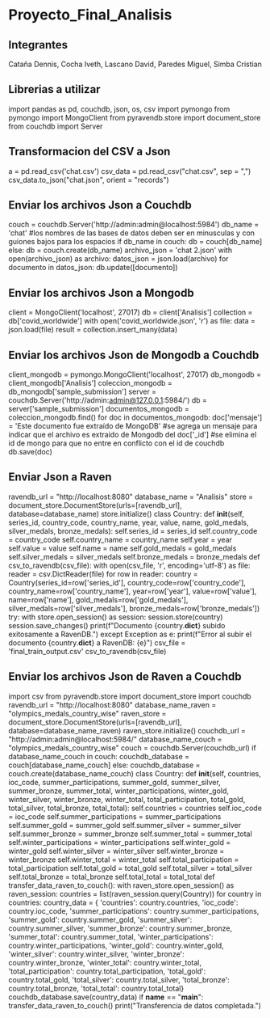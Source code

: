 # Proyecto_Final_Analisis
## Integrantes
Cataña Dennis, Cocha Iveth, Lascano David, Paredes Miguel, Simba Cristian
## Librerias a utilizar
import pandas as pd, couchdb, json, os, csv
import pymongo
from pymongo import MongoClient
from pyravendb.store import document_store
from couchdb import Server

## Transformacion del CSV a Json
a = pd.read_csv('chat.csv')
csv_data = pd.read_csv("chat.csv", sep = ",")
csv_data.to_json("chat.json", orient = "records")

## Enviar los archivos Json a Couchdb
couch = couchdb.Server('http://admin:admin@localhost:5984')
db_name = 'chat' #los nombres de las bases de datos deben ser en minusculas y con guiones bajos para los espacios
if db_name in couch:
    db = couch[db_name]
else:
    db = couch.create(db_name)
archivo_json = 'chat 2.json'
with open(archivo_json) as archivo:
    datos_json = json.load(archivo)
for documento in datos_json:
    db.update([documento])

## Enviar los archivos Json a Mongodb
client = MongoClient('localhost', 27017)
db = client['Analisis']
collection = db['covid_worldwide']
with open('covid_worldwide.json', 'r') as file:
    data = json.load(file)
result = collection.insert_many(data)

## Enviar los archivos Json de Mongodb a Couchdb
client_mongodb = pymongo.MongoClient('localhost', 27017)
db_mongodb = client_mongodb['Analisis']
coleccion_mongodb = db_mongodb['sample_submission']
server = couchdb.Server('http://admin:admin@127.0.0.1:5984/')
db = server['sample_submission']
documentos_mongodb = coleccion_mongodb.find()
for doc in documentos_mongodb:
    doc['mensaje'] = 'Este documento fue extraído de MongoDB' #se agrega un mensaje para indicar que el archivo es extraido de Mongodb
    del doc['_id'] #se elimina el id de mongo para que no entre en conflicto con el id de couchdb
    db.save(doc)

## Enviar Json a Raven
ravendb_url = "http://localhost:8080"
database_name = "Analisis"
store = document_store.DocumentStore(urls=[ravendb_url], database=database_name)
store.initialize()
class Country:
    def __init__(self, series_id, country_code, country_name, year, value, name, gold_medals, silver_medals, bronze_medals):
        self.series_id = series_id
        self.country_code = country_code
        self.country_name = country_name
        self.year = year
        self.value = value
        self.name = name
        self.gold_medals = gold_medals
        self.silver_medals = silver_medals
        self.bronze_medals = bronze_medals
def csv_to_ravendb(csv_file):
    with open(csv_file, 'r', encoding='utf-8') as file:
        reader = csv.DictReader(file)
        for row in reader:
            country = Country(series_id=row['series_id'], country_code=row['country_code'],
                              country_name=row['country_name'], year=row['year'], value=row['value'],
                              name=row['name'], gold_medals=row['gold_medals'], silver_medals=row['silver_medals'],
                              bronze_medals=row['bronze_medals'])
            try:
                with store.open_session() as session:
                    session.store(country)
                    session.save_changes()
                print(f"Documento {country.__dict__} subido exitosamente a RavenDB.")
            except Exception as e:
                print(f"Error al subir el documento {country.__dict__} a RavenDB: {e}")
csv_file = 'final_train_output.csv'
csv_to_ravendb(csv_file)

## Enviar los archivos Json de Raven a Couchdb
import csv
from pyravendb.store import document_store
import couchdb
ravendb_url = "http://localhost:8080"
database_name_raven = "olympics_medals_country_wise"
raven_store = document_store.DocumentStore(urls=[ravendb_url], database=database_name_raven)
raven_store.initialize()
couchdb_url = "http://admin:admin@localhost:5984/"
database_name_couch = "olympics_medals_country_wise"
couch = couchdb.Server(couchdb_url)
if database_name_couch in couch:
    couchdb_database = couch[database_name_couch]
else:
    couchdb_database = couch.create(database_name_couch)
class Country:
    def __init__(self, countries, ioc_code, summer_participations, summer_gold, summer_silver, summer_bronze, summer_total, winter_participations, winter_gold, winter_silver, winter_bronze, winter_total, total_participation, total_gold, total_silver, total_bronze, total_total):
        self.countries = countries
        self.ioc_code = ioc_code
        self.summer_participations = summer_participations
        self.summer_gold = summer_gold
        self.summer_silver = summer_silver
        self.summer_bronze = summer_bronze
        self.summer_total = summer_total
        self.winter_participations = winter_participations
        self.winter_gold = winter_gold
        self.winter_silver = winter_silver
        self.winter_bronze = winter_bronze
        self.winter_total = winter_total
        self.total_participation = total_participation
        self.total_gold = total_gold
        self.total_silver = total_silver
        self.total_bronze = total_bronze
        self.total_total = total_total
def transfer_data_raven_to_couch():
    with raven_store.open_session() as raven_session:
        countries = list(raven_session.query(Country))
        for country in countries:
            country_data = {
                'countries': country.countries,
                'ioc_code': country.ioc_code,
                'summer_participations': country.summer_participations,
                'summer_gold': country.summer_gold,
                'summer_silver': country.summer_silver,
                'summer_bronze': country.summer_bronze,
                'summer_total': country.summer_total,
                'winter_participations': country.winter_participations,
                'winter_gold': country.winter_gold,
                'winter_silver': country.winter_silver,
                'winter_bronze': country.winter_bronze,
                'winter_total': country.winter_total,
                'total_participation': country.total_participation,
                'total_gold': country.total_gold,
                'total_silver': country.total_silver,
                'total_bronze': country.total_bronze,
                'total_total': country.total_total}
            couchdb_database.save(country_data)
if __name__ == "__main__":
    transfer_data_raven_to_couch()
    print("Transferencia de datos completada.")
